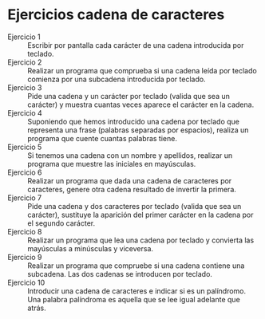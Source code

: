 # Ejercicios cadena de caracteres

<dl>
        <dt>Ejercicio 1</dt>
        <dd>Escribir por pantalla cada carácter de una cadena introducida por teclado.</dd>
        <dt>Ejercicio 2</dt>
        <dd>Realizar un programa que comprueba si una cadena leída por teclado comienza por una subcadena introducida por teclado.</dd>
        <dt>Ejercicio 3</dt>
        <dd>Pide una cadena y un carácter por teclado (valida que sea un carácter) y muestra cuantas veces aparece el carácter en la cadena.</dd>
        <dt>Ejercicio 4</dt>
        <dd>Suponiendo que hemos introducido una cadena por teclado que representa una frase (palabras separadas por espacios), realiza un programa que cuente cuantas palabras tiene.</dd>
        <dt>Ejercicio 5</dt>
        <dd>Si tenemos una cadena con un nombre y apellidos, realizar un programa que muestre las iniciales en mayúsculas.</dd>
        <dt>Ejercicio 6</dt>
        <dd>Realizar un programa que dada una cadena de caracteres por caracteres, genere otra cadena resultado de invertir la primera.</dd>
        <dt>Ejercicio 7</dt>
        <dd>Pide una cadena y dos caracteres por teclado (valida que sea un carácter), sustituye la aparición del primer carácter en la cadena por el segundo carácter.</dd>
        <dt>Ejercicio 8</dt>
        <dd>Realizar un programa que lea una cadena por teclado y convierta las mayúsculas a minúsculas y viceversa.</dd>
        <dt>Ejercicio 9</dt>
        <dd>Realizar un programa que compruebe si una cadena contiene una subcadena. Las dos cadenas se introducen por teclado.</dd>
        <dt>Ejercicio 10</dt>
        <dd>Introducir una cadena de caracteres e indicar si es un palíndromo. Una palabra palíndroma es aquella que se lee igual adelante que atrás.</dd>
</dl>
